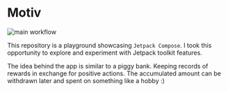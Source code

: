 # Motiv

![main workflow](https://github.com/sergeimikhailov/motiv/actions/workflows/main.yml/badge.svg)

This repository is a playground showcasing `Jetpack Compose`.
I took this opportunity to explore and experiment with Jetpack toolkit features.

The idea behind the app is similar to a piggy bank. 
Keeping records of rewards in exchange for positive actions.
The accumulated amount can be withdrawn later and spent on something like a hobby :)

